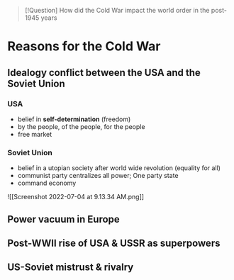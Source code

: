 > [!Question] How did the Cold War impact the world order in the post-1945 years

# Reasons for the Cold War

## Idealogy conflict between the USA and the Soviet Union

### USA

- belief in **self-determination** (freedom)
- by the people, of the people, for the people
- free market

### Soviet Union

- belief in a utopian society after world wide revolution (equality for all)
- communist party centralizes all power; One party state
- command economy

![[Screenshot 2022-07-04 at 9.13.34 AM.png]]

## Power vacuum in Europe

## Post-WWII rise of USA & USSR as superpowers

## US-Soviet mistrust & rivalry